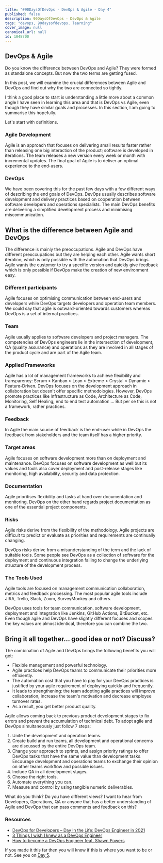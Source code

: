 ```yaml
---
title: "#90DaysOfDevOps - DevOps & Agile - Day 4"
published: false
description: 90DaysOfDevOps - DevOps & Agile
tags: "devops, 90daysofdevops, learning"
cover_image: null
canonical_url: null
id: 1048700
---
```


## DevOps & Agile

Do you know the difference between DevOps and Agile? They were formed as standalone concepts. But now the two terms are getting fused.

In this post, we will examine the crucial differences between Agile and DevOps and find out why the two are connected so tightly.

I think a good place to start is understanding a little more about a common angle I have seen in learning this area and that is DevOps vs Agile, even though they have similar goals and processes. In this section, I am going to summarise this hopefully.

Let's start with definitions.

### Agile Development

Agile is an approach that focuses on delivering small results faster rather than releasing one big interaction of the product; software is developed in iterations. The team releases a new version every week or month with incremental updates. The final goal of Agile is to deliver an optimal experience to the end-users.

### DevOps

We have been covering this for the past few days with a few different ways of describing the end goals of DevOps. DevOps usually describes software development
and delivery practices based on cooperation between software developers and operations specialists. The main DevOps benefits are delivering a simplified development process and minimising miscommunication.

## What is the difference between Agile and DevOps

The difference is mainly the preoccupations. Agile and DevOps have different preoccupations but they are helping each other. Agile wants short iteration, which is only possible with the automation that DevOps brings. Agile wants the customer to try a specific version and quickly give feedback which is only possible if DevOps make the creation of new environment easy.

### Different participants

Agile focuses on optimising communication between end-users and developers while DevOps targets developers and operation team members. We could say that agile is outward-oriented towards customers whereas DevOps is a set of internal practices.

### Team

Agile usually applies to software developers and project managers. The competencies of DevOps engineers lie in the intersection of development, QA (quality assurance) and operations as they are involved in all stages of the product cycle and are part of the Agile team.

### Applied Frameworks

Agile has a lot of management frameworks to achieve flexibility and transparency: Scrum > Kanban > Lean > Extreme > Crystal > Dynamic > Feature-Driven. DevOps focuses on the development approach in collaboration but doesn't offer specific methodologies. However, DevOps promote practices like Infrastructure as Code, Architecture as Code, Monitoring, Self Healing, end to end test automation ... But per se this is not a framework, rather practices.

### Feedback

In Agile the main source of feedback is the end-user while in DevOps the feedback from stakeholders and the team itself has a higher priority.

### Target areas

Agile focuses on software development more than on deployment and maintenance. DevOps focuses on software development as well but its values and tools also cover deployment and post-release stages like monitoring, high availability, security and data protection.

### Documentation

Agile prioritises flexibility and tasks at hand over documentation and monitoring. DevOps on the other hand regards project documentation as one of the essential project components.

### Risks

Agile risks derive from the flexibility of the methodology. Agile projects are difficult to predict or evaluate as priorities and requirements are continually changing.

DevOps risks derive from a misunderstanding of the term and the lack of suitable tools. Some people see DevOps as a collection of software for the deployment and continuous integration failing to change the underlying structure of the development process.

### The Tools Used

Agile tools are focused on management communication collaboration, metrics and feedback processing. The most popular agile tools include JIRA, Trello, Slack, Zoom, SurveyMonkey and others.

DevOps uses tools for team communication, software development, deployment and integration like Jenkins, GitHub Actions, BitBucket, etc. Even though agile and DevOps have slightly different focuses and scopes the key values are almost identical, therefore you can combine the two.

## Bring it all together… good idea or not? Discuss?

The combination of Agile and DevOps brings the following benefits you will get:

-   Flexible management and powerful technology.
-   Agile practices help DevOps teams to communicate their priorities more efficiently.
-   The automation cost that you have to pay for your DevOps practices is justified by your agile requirement of deploying quickly and frequently.
-   It leads to strengthening: the team adopting agile practices will improve collaboration, increase the team's motivation and decrease employee turnover rates.
-   As a result, you get better product quality.

Agile allows coming back to previous product development stages to fix errors and prevent the accumulation of technical debt. To adopt agile and DevOps
simultaneously just follow 7 steps:

1. Unite the development and operation teams.
2. Create build and run teams, all development and operational concerns are discussed by the entire DevOps team.
3. Change your approach to sprints, and assign priority ratings to offer DevOps tasks that have the same value than development tasks. Encourage development and operations teams to exchange their opinion on other teams workflow and possible issues.
4. Include QA in all development stages.
5. Choose the right tools.
6. Automate everything you can.
7. Measure and control by using tangible numeric deliverables.

What do you think? Do you have different views? I want to hear from Developers, Operations, QA or anyone that has a better understanding of Agile and DevOps that can pass comments and feedback on this?

### Resources

-   [DevOps for Developers – Day in the Life: DevOps Engineer in 2021](https://www.youtube.com/watch?v=2JymM0YoqGA)
-   [3 Things I wish I knew as a DevOps Engineer](https://www.youtube.com/watch?v=udRNM7YRdY4)
-   [How to become a DevOps Engineer feat. Shawn Powers](https://www.youtube.com/watch?v=kDQMjAQNvY4)

If you made it this far then you will know if this is where you want to be or not. See you on [Day 5](day05.md).

